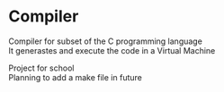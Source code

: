 # Compiler

Compiler for subset of the C programming language  
It generastes and execute the code in a Virtual Machine  

Project for school  
Planning to add a make file in future
